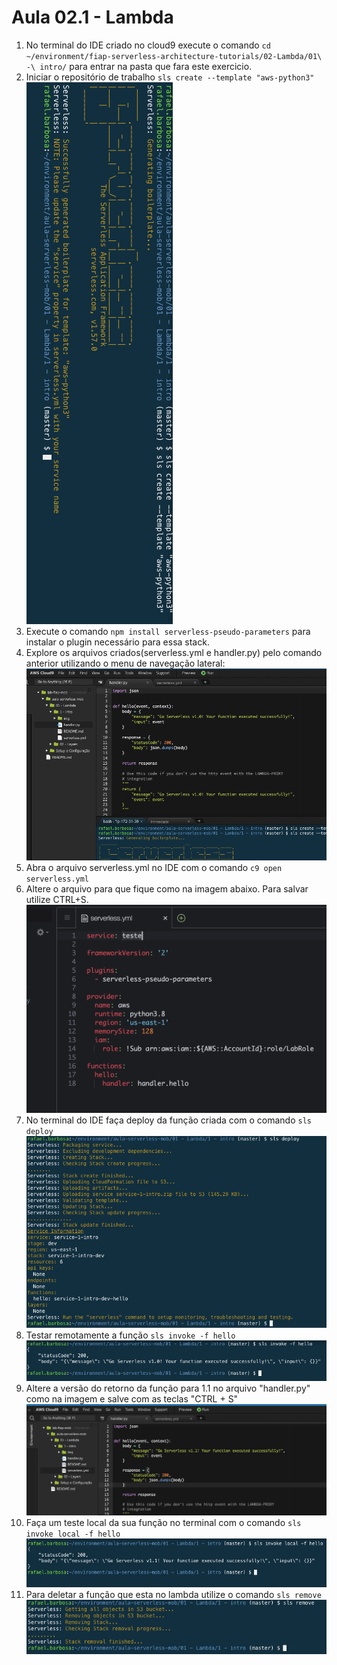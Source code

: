 # Aula 02.1 - Lambda


1. No terminal do IDE criado no cloud9 execute o comando `cd ~/environment/fiap-serverless-architecture-tutorials/02-Lambda/01\ -\ intro/` para entrar na pasta que fara este exercicio.
 2. Iniciar o repositório de trabalho `sls create --template "aws-python3"`
 ![img/slscreate.png](img/slscreate.png)
 3. Execute o comando `npm install serverless-pseudo-parameters` para instalar o plugin necessário para essa stack.
 4. Explore os arquivos criados(serverless.yml e handler.py) pelo comando anterior utilizando o menu de navegação lateral:
    ![img/explore.png](img/explore.png)
 5. Abra o arquivo serverless.yml no IDE com o comando `c9 open serverless.yml`
 6. Altere o arquivo para que fique como na imagem abaixo. Para salvar utilize CTRL+S.
   ![](img/yml1.png)
 7. No terminal do IDE faça deploy da função criada com o comando `sls deploy`
 ![img/slsdeploy.png](img/slsdeploy.png)
 8. Testar remotamente a função `sls invoke -f hello`
![img/slsinvoke.png](img/slsinvoke.png)
 9. Altere a versão do retorno da função para 1.1 no arquivo "handler.py" como na imagem e salve com as teclas "CTRL + S"
   ![img/altereversao.png](img/altereversao.png)
 10. Faça um teste local da sua função no terminal com o comando `sls invoke local -f hello` 
![img/slsinvokelocal.png](img/slsinvokelocal.png)
 11. Para deletar a função que esta no lambda utilize o comando `sls remove`
![img/slsremove.png](img/slsremove.png)
